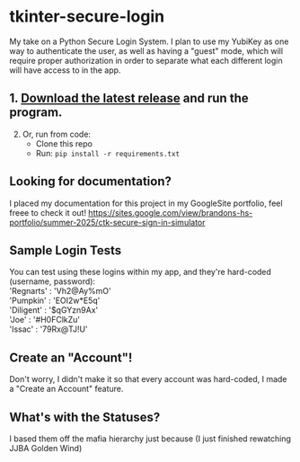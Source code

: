 # tkinter-secure-login
My take on a Python Secure Login System.  I plan to use my YubiKey as one way to authenticate the user, as well as having a "guest" mode, which will require proper authorization in order to separate what each different login will have access to in the app. 

## 1. [Download the latest release](https://github.com/YourRepo/your-app/releases) and run the program.
2. Or, run from code:
   - Clone this repo
   - Run: `pip install -r requirements.txt`

## Looking for documentation?
I placed my documentation for this project in my GoogleSite portfolio, feel freee to check it out!
https://sites.google.com/view/brandons-hs-portfolio/summer-2025/ctk-secure-sign-in-simulator

## Sample Login Tests
You can test using these logins within my app, and they're hard-coded (username, password): <br>
'Regnarts' : 'Vh2@Ay%mO' <br>
'Pumpkin' : 'EOI2w*E5q' <br>
'Diligent' : '$qGYzn9Ax' <br>
'Joe' : '#H0FClkZu' <br>
'Issac' : '79Rx@TJ!U' <br>

## Create an "Account"!
Don't worry, I didn't make it so that every account was hard-coded, I made a "Create an Account" feature.

## What's with the Statuses?
I based them off the mafia hierarchy just because (I just finished rewatching JJBA Golden Wind)
